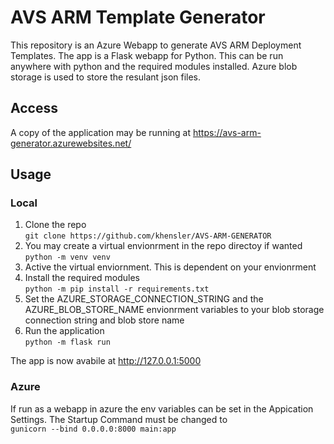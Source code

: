 # AVS ARM Template Generator
This repository is an Azure Webapp to generate AVS ARM Deployment Templates.  The app is a Flask webapp for Python.  This can be run anywhere with python and the required modules installed.  Azure blob storage is used to store the resulant json files.  
## Access
A copy of the application may be running at https://avs-arm-generator.azurewebsites.net/

## Usage
### Local
1. Clone the repo  
`git clone https://github.com/khensler/AVS-ARM-GENERATOR`  
2. You may create a virtual envionrment in the repo directoy if wanted  
`python -m venv venv`  
3. Active the virtual enviornment.  This is dependent on your envionrment  
4. Install the required modules  
`python -m pip install -r requirements.txt`
5. Set the AZURE_STORAGE_CONNECTION_STRING and the AZURE_BLOB_STORE_NAME envionrment variables to your blob storage connection string and blob store name
6. Run the application  
`python -m flask run`

The app is now avabile at http://127.0.0.1:5000  

### Azure
If run as a webapp in azure the env variables can be set in the Appication Settings.  The Startup Command must be changed to  
`gunicorn --bind 0.0.0.0:8000 main:app`
